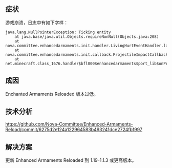 

## 症状

游戏崩溃，日志中有如下字样：

```
java.lang.NullPointerException: Ticking entity
	at java.base/java.util.Objects.requireNonNull(Objects.java:208)
	at nova.committee.enhancedarmaments.init.handler.LivingHurtEventHandler.lambda$onArrowHit$0(LivingHurtEventHandler.java:41)
	at nova.committee.enhancedarmaments.init.callback.ProjectileImpactCallback.lambda$static$0(ProjectileImpactCallback.java:17)
	at net.minecraft.class_1676.handler$bfl000$enhancedarmaments$port_lib$onProjectileHit(class_1676.java:523)
```

## 成因

Enchanted Armaments Reloaded 版本过低。

## 技术分析 

https://github.com/Nova-Committee/Enhanced-Armaments-Reload/commit/6275d2e124a122964583b493241dce2724fbf997

## 解决方案

更新 Enhanced Armaments Reloaded 到 1.19-1.1.3 或更高版本。